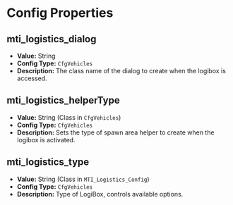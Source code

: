 # Config Properties

## mti_logistics_dialog

- **Value:** String
- **Config Type:** `CfgVehicles`
- **Description:** The class name of the dialog to create when the logibox is accessed.

## mti_logistics_helperType

- **Value:** String (Class in `CfgVehicles`)
- **Config Type:** `CfgVehicles`
- **Description:** Sets the type of spawn area helper to create when the logibox is activated.

## mti_logistics_type

- **Value:** String (Class in `MTI_Logistics_Config`)
- **Config Type:** `CfgVehicles`
- **Description:** Type of LogiBox, controls available options.

